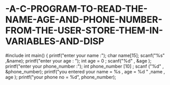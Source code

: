 # -A-C-PROGRAM-TO-READ-THE-NAME-AGE-AND-PHONE-NUMBER-FROM-THE-USER-STORE-THEM-IN-VARIABLES-AND-DISP
#include
 int main()
{
	printf("enter your name :");
	char name[15];
	scanf("%s" ,&name);
	printf("enter your age : ");
	int age = 0 ;
	scanf("%d" , &age );
	printf("enter your phone_number :");
	int phone_number [10] ;
	scanf ("%d" , &phone_number);
printf("you entered your name = %s , age = %d " ,name , age ); 
printf("your phone no = %d", phone_number);
